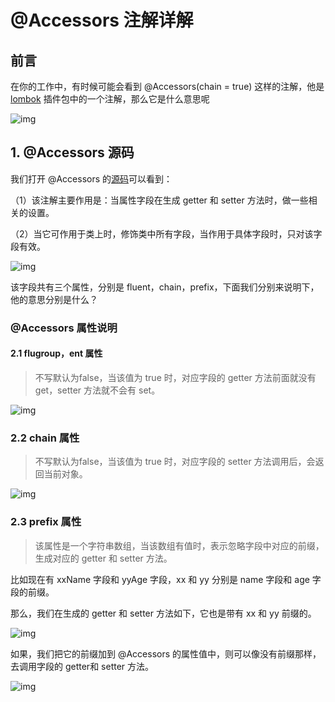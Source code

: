 # 	@Accessors 注解详解

## 前言

在你的工作中，有时候可能会看到 @Accessors(chain = true) 这样的注解，他是 [lombok](https://so.csdn.net/so/search?q=lombok&spm=1001.2101.3001.7020) 插件包中的一个注解，那么它是什么意思呢

![img](http://img.alicbin.com/img/20220519210505.png)

## **1. @Accessors 源码**

我们打开 @Accessors 的[源码](https://so.csdn.net/so/search?q=源码&spm=1001.2101.3001.7020)可以看到：

（1）该注解主要作用是：当属性字段在生成 getter 和 setter 方法时，做一些相关的设置。

（2）当它可作用于类上时，修饰类中所有字段，当作用于具体字段时，只对该字段有效。

![img](http://img.alicbin.com/img/20220519210519.png)

该字段共有三个属性，分别是 fluent，chain，prefix，下面我们分别来说明下，他的意思分别是什么？

### @Accessors 属性说明

#### 2.1 flugroup，ent 属性

> 不写默认为false，当该值为 true 时，对应字段的 getter 方法前面就没有 get，setter 方法就不会有 set。

![img](http://img.alicbin.com/img/20220519210659.png)

### 2.2 chain 属性

> 不写默认为false，当该值为 true 时，对应字段的 setter 方法调用后，会返回当前对象。

![img](http://img.alicbin.com/img/20220519210721.png)

### 2.3 prefix 属性

> 该属性是一个字符串数组，当该数组有值时，表示忽略字段中对应的前缀，生成对应的 getter 和 setter 方法。

比如现在有 xxName 字段和 yyAge 字段，xx 和 yy 分别是 name 字段和 age 字段的前缀。

那么，我们在生成的 getter 和 setter 方法如下，它也是带有 xx 和 yy 前缀的。

![img](http://img.alicbin.com/img/20220519210749.png)

如果，我们把它的前缀加到 @Accessors 的属性值中，则可以像没有前缀那样，去调用字段的 getter和 setter 方法。

![img](http://img.alicbin.com/img/20220519210801.png)